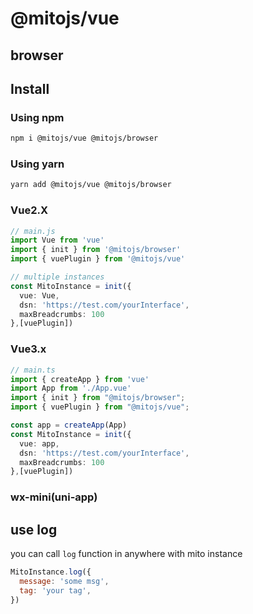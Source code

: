 # @mitojs/vue

## browser
## Install
### Using npm
```bash
npm i @mitojs/vue @mitojs/browser
```

### Using yarn

```bash
yarn add @mitojs/vue @mitojs/browser
```

### Vue2.X

```typescript
// main.js
import Vue from 'vue'
import { init } from '@mitojs/browser'
import { vuePlugin } from '@mitojs/vue'

// multiple instances
const MitoInstance = init({
  vue: Vue,
  dsn: 'https://test.com/yourInterface',
  maxBreadcrumbs: 100
},[vuePlugin])

```

### Vue3.x
```typescript
// main.ts
import { createApp } from 'vue'
import App from './App.vue'
import { init } from "@mitojs/browser";
import { vuePlugin } from "@mitojs/vue";

const app = createApp(App)
const MitoInstance = init({
  vue: app,
  dsn: 'https://test.com/yourInterface',
  maxBreadcrumbs: 100
},[vuePlugin])
```


### wx-mini(uni-app)
<!-- todo -->

## use log
you can call `log` function in anywhere with mito instance

```js
MitoInstance.log({
  message: 'some msg',
  tag: 'your tag',
})
```
